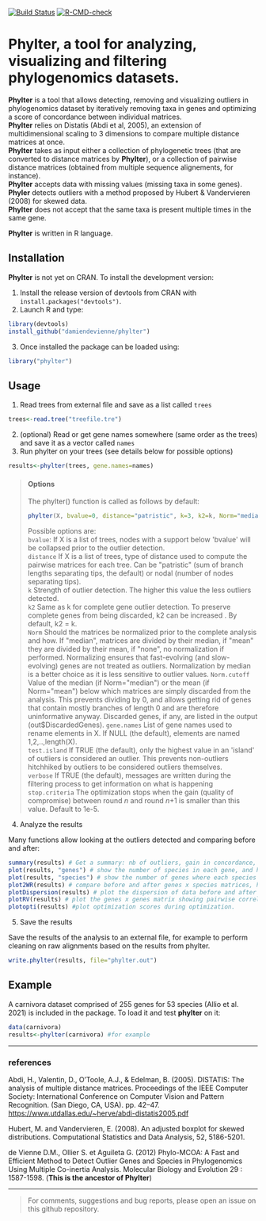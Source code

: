 [![Build Status](https://travis-ci.com/damiendevienne/phylter.svg?branch=master)](https://travis-ci.com/damiendevienne/phylter)
[![R-CMD-check](https://github.com/damiendevienne/phylter/workflows/R-CMD-check/badge.svg)](https://github.com/damiendevienne/phylter/actions)
# Phylter, a tool for analyzing, visualizing and filtering phylogenomics datasets. 

**Phylter** is a tool that allows detecting, removing and visualizing outliers in phylogenomics dataset by iteratively removing taxa in genes and optimizing a score of concordance between individual matrices.   
**Phylter** relies on Distatis (Abdi et al, 2005), an extension of multidimensional scaling to 3 dimensions to compare multiple distance matrices at once.  
**Phylter** takes as input either a collection of phylogenetic trees (that are converted to distance matrices by **Phylter**), or a collection of pairwise distance matrices (obtained from multiple sequence alignements, for instance).  
**Phylter** accepts data with missing values (missing taxa in some genes).  
**Phyler** detects outliers with a method proposed by Hubert & Vandervieren (2008) for skewed data.  
**Phylter** does not accept that the same taxa is present multiple times in the same gene. 


**Phylter** is written in R language.

## Installation
**Phylter** is not yet on CRAN. To install the development version:    


1. Install the release version of devtools from CRAN with `install.packages("devtools")`.    
2. Launch R and type:
```R
library(devtools)
install_github("damiendevienne/phylter")
```
3. Once installed the package can be loaded using:
```R
library("phylter")
```

## Usage
1. Read trees from external file and save as a list called ```trees```
```R
trees<-read.tree("treefile.tre")
```
2. (optional) Read or get gene names somewhere (same order as the trees) and save it as a vector called ```names```
3. Run phylter on your trees (see details below for possible options)
```R
results<-phylter(trees, gene.names=names)
```
>#### Options
>The phylter() function is called as follows by default: 
>```R
>phylter(X, bvalue=0, distance="patristic", k=3, k2=k, Norm="median", Norm.cutoff=1e-6, gene.names=NULL, test.island=FALSE, verbose=TRUE, stop.criteria=1e-5)
>```
>Possible options are:    
>```bvalue```: If X is a list of trees, nodes with a support below 'bvalue' will be collapsed prior to the outlier detection.  
>```distance``` If X is a list of trees, type of distance used to compute the pairwise matrices for each tree. Can be "patristic" (sum of branch lengths separating tips, the default) or nodal (number of nodes separating tips).  
>```k``` Strength of outlier detection. The higher this value the less outliers detected.  
>```k2``` Same as k for complete gene outlier detection. To preserve complete genes from being discarded, k2 can be increased . By default, k2 = k.  
>```Norm```  Should the matrices be normalized prior to the complete analysis and how. If "median", matrices are divided by their median, if "mean" they are divided by their mean, if "none", no normalization if performed. Normalizing ensures that fast-evolving (and slow-evolving) genes are not treated as outliers. Normalization by median is a better choice as it is less sensitive to outlier values.
>```Norm.cutoff``` Value of the median (if Norm="median") or the mean (if Norm="mean") below which matrices are simply discarded from the analysis. This prevents dividing by 0, and allows getting rid of genes that contain mostly branches of length 0 and are therefore uninformative anyway. Discarded genes, if any, are listed in the output (out$DiscardedGenes).
>```gene.names``` List of gene names used to rename elements in X. If NULL (the default), elements are named 1,2,..,length(X).   
>```test.island``` If TRUE (the default), only the highest value in an 'island' of outliers is considered an outlier. This prevents non-outliers hitchhiked by outliers to be considered outliers themselves.   
>```verbose``` If TRUE (the default), messages are written during the filtering process to get information on what is happening  
>```stop.criteria``` The optimization stops when the gain (quality of compromise) between round *n* and round *n*+1 is smaller than this value. Default to 1e-5.  
4. Analyze the results

Many functions allow looking at the outliers detected and comparing before and after:  
```R
summary(results) # Get a summary: nb of outliers, gain in concordance, etc.
plot(results, "genes") # show the number of species in each gene, and how many per gene are outliers 
plot(results, "species") # show the number of genes where each species is found, and how many are outliers
plot2WR(results) # compare before and after genes x species matrices, highlighting missing data and outliers identified. (not efficient for large datasets)
plotDispersion(results) # plot the dispersion of data before and after outlier removal. One dot represents one gene x species association.
plotRV(results) # plot the genes x genes matrix showing pairwise correlation between genes. 
plotopti(results) #plot optimization scores during optimization.
``` 
5. Save the results

Save the results of the analysis to an external file, for example to perform cleaning on raw alignments based on the results from phylter. 
```R
write.phylter(results, file="phylter.out")
```
## Example
A carnivora dataset comprised of  255 genes for 53 species (Allio et al. 2021) is included in the package. To load it and test **phylter** on it: 
```R
data(carnivora)
results<-phylter(carnivora) #for example
```
   
   
---
### references
Abdi, H., Valentin, D., O’Toole, A.J., & Edelman, B. (2005). DISTATIS: The analysis of multiple distance matrices. Proceedings of the IEEE Computer Society: International Conference on Computer Vision and Pattern Recognition. (San Diego, CA, USA). pp. 42–47. https://www.utdallas.edu/~herve/abdi-distatis2005.pdf

Hubert, M. and Vandervieren, E. (2008). An adjusted boxplot for skewed distributions. Computational Statistics and Data Analysis, 52, 5186-5201. 

de Vienne D.M., Ollier S. et Aguileta G. (2012) Phylo-MCOA: A Fast and Efficient Method to Detect Outlier Genes and Species in Phylogenomics Using Multiple Co-inertia Analysis. Molecular Biology and Evolution 29 : 1587-1598. (**This is the ancestor of Phylter**)

---
>For comments, suggestions and bug reports, please open an issue on this github repository.

